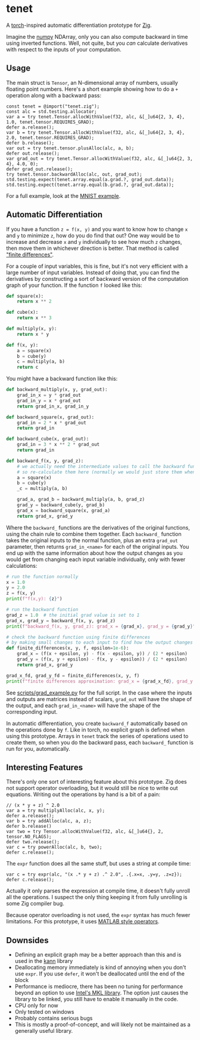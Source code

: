 # tenet

A [torch](https://github.com/pytorch/pytorch)-inspired automatic differentiation prototype for [Zig](https://ziglang.org/).

Imagine the [numpy](https://numpy.org/) NDArray, only you can also compute backward in time using inverted functions.  Well, not quite, but you *can* calculate derivatives with respect to the inputs of your computation.

## Usage

The main struct is `Tensor`, an N-dimensional array of numbers, usually floating point numbers.  Here's a short example showing how to do a `+` operation along with a backward pass:

```zig
const tenet = @import("tenet.zig");
const alc = std.testing.allocator;
var a = try tenet.Tensor.allocWithValue(f32, alc, &[_]u64{2, 3, 4}, 1.0, tenet.tensor.REQUIRES_GRAD);
defer a.release();
var b = try tenet.Tensor.allocWithValue(f32, alc, &[_]u64{2, 3, 4}, 2.0, tenet.tensor.REQUIRES_GRAD);
defer b.release();
var out = try tenet.tensor.plusAlloc(alc, a, b);
defer out.release();
var grad_out = try tenet.Tensor.allocWithValue(f32, alc, &[_]u64{2, 3, 4}, 4.0, 0);
defer grad_out.release();
try tenet.tensor.backwardAlloc(alc, out, grad_out);
std.testing.expect(tenet.array.equal(a.grad.?, grad_out.data));
std.testing.expect(tenet.array.equal(b.grad.?, grad_out.data));
```

For a full example, look at the [MNIST example](src/main.zig).

## Automatic Differentiation

If you have a function `z = f(x, y)` and you want to know how to change `x` and `y` to minimize `z`, how do you do find that out?  One way would be to increase and decrease `x` and `y` individually to see how much `z` changes, then move them in whichever direction is better.  That method is called ["finite differences"](https://en.wikipedia.org/wiki/Finite_difference#Relation_with_derivatives).

For a couple of input variables, this is fine, but it's not very efficient with a large number of input variables.  Instead of doing that, you can find the derivatives by constructing a sort of backward version of the computation graph of your function.  If the function `f` looked like this:

```py
def square(x):
    return x ** 2

def cube(x):
    return x ** 3

def multiply(x, y):
    return x * y

def f(x, y):
    a = square(x)
    b = cube(y)
    c = multiply(a, b)
    return c
```

You might have a backward function like this:

```py
def backward_multiply(x, y, grad_out):
    grad_in_x = y * grad_out
    grad_in_y = x * grad_out
    return grad_in_x, grad_in_y

def backward_square(x, grad_out):
    grad_in = 2 * x * grad_out
    return grad_in

def backward_cube(x, grad_out):
    grad_in = 3 * x ** 2 * grad_out
    return grad_in

def backward_f(x, y, grad_z):
    # we actually need the intermediate values to call the backward functions
    # so re-calculate them here (normally we would just store them when running f() the first time)
    a = square(x)
    b = cube(y)
    _c = multiply(a, b)

    grad_a, grad_b = backward_multiply(a, b, grad_z)
    grad_y = backward_cube(y, grad_b)
    grad_x = backward_square(x, grad_a)
    return grad_x, grad_y
```

Where the `backward_` functions are the derivatives of the original functions, using the chain rule to combine them together.  Each `backward_` function takes the original inputs to the normal function, plus an extra `grad_out` parameter, then returns `grad_in_<name>` for each of the original inputs.  You end up with the same information about how the output changes as you would get from changing each input variable individually, only with fewer calculations:

```py
# run the function normally
x = 1.0
y = 2.0
z = f(x, y)
print(f"f(x,y): {z}")

# run the backward function
grad_z = 1.0  # the initial grad value is set to 1
grad_x, grad_y = backward_f(x, y, grad_z)
print(f"backward_f(x, y, grad_z): grad_x = {grad_x}, grad_y = {grad_y}")

# check the backward function using finite differences
# by making small changes to each input to find how the output changes
def finite_differences(x, y, f, epsilon=1e-6):
    grad_x = (f(x + epsilon, y) - f(x - epsilon, y)) / (2 * epsilon)
    grad_y = (f(x, y + epsilon) - f(x, y - epsilon)) / (2 * epsilon)
    return grad_x, grad_y

grad_x_fd, grad_y_fd = finite_differences(x, y, f)
print(f"finite differences approximation: grad_x = {grad_x_fd}, grad_y = {grad_y_fd}")
```

See [scripts/grad_example.py](scripts/grad_example.py) for the full script.  In the case where the inputs and outputs are matrices instead of scalars, `grad_out` will have the shape of the output, and each `grad_in_<name>` will have the shape of the corresponding input.

In automatic differentiation, you create `backward_f` automatically based on the operations done by `f`.  Like in torch, no explicit graph is defined when using this prototype.  Arrays in `tenet` track the series of operations used to create them, so when you do the backward pass, each `backward_` function is run for you, automatically.

## Interesting Features

There's only one sort of interesting feature about this prototype.  Zig does not support operator overloading, but it would still be nice to write out equations.  Writing out the operations by hand is a bit of a pain:

```zig
// (x * y + z) ^ 2.0
var a = try multiplyAlloc(alc, x, y);
defer a.release();
var b = try addAlloc(alc, a, z);
defer b.release()
var two = try Tensor.allocWithValue(f32, alc, &[_]u64{}, 2, tensor.NO_FLAGS);
defer two.release();
var c = try powerAlloc(alc, b, two);
defer c.release();
```

The `expr` function does all the same stuff, but uses a string at compile time:

```zig
var c = try expr(alc, "(x .* y + z) .^ 2.0", .{.x=x, .y=y, .z=z});
defer c.release();
```

Actually it only parses the expression at compile time, it doesn't fully unroll all the operations. I suspect the only thing keeping it from fully unrolling is some Zig compiler bug.

Because operator overloading is not used, the `expr` syntax has much fewer limitations.  For this prototype, it uses [MATLAB style operators](https://www.mathworks.com/help/matlab/matlab_prog/matlab-operators-and-special-characters.html).

## Downsides

* Defining an explicit graph may be a better approach than this and is used in the [kann](https://github.com/attractivechaos/kann) library
* Deallocating memory immediately is kind of annoying when you don't use `expr`.  If you use `defer`, it won't be deallocated until the end of the block
* Performance is mediocre, there has been no tuning for performance beyond an option to use [Intel's MKL library](https://software.intel.com/content/www/us/en/develop/tools/oneapi/components/onemkl.html#gs.zou9ms).  The option just causes the library to be linked, you still have to enable it manually in the code.
* CPU only for now
* Only tested on windows
* Probably contains serious bugs
* This is mostly a proof-of-concept, and will likely not be maintained as a generally useful library.
